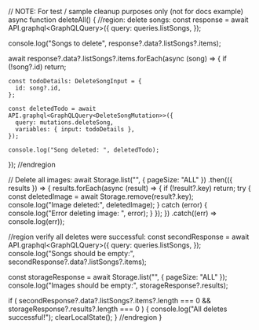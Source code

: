 // NOTE: For test / sample cleanup purposes only (not for docs example)
async function deleteAll() {
  //region: delete songs:
  const response = await API.graphql<GraphQLQuery<ListSongsQuery>>({
    query: queries.listSongs,
  });

  console.log("Songs to delete", response?.data?.listSongs?.items);

  await response?.data?.listSongs?.items.forEach(async (song) => {
    if (!song?.id) return;

    const todoDetails: DeleteSongInput = {
      id: song?.id,
    };

    const deletedTodo = await API.graphql<GraphQLQuery<DeleteSongMutation>>({
      query: mutations.deleteSong,
      variables: { input: todoDetails },
    });

    console.log("Song deleted: ", deletedTodo);
  });
  //endregion

  // Delete all images:
  await Storage.list("", { pageSize: "ALL" })
    .then(({ results }) => {
      results.forEach(async (result) => {
        if (!result?.key) return;
        try {
          const deletedImage = await Storage.remove(result?.key);
          console.log("Image deleted:", deletedImage);
        } catch (error) {
          console.log("Error deleting image: ", error);
        }
      });
    })
    .catch((err) => console.log(err));

  //region verify all deletes were successful:
  const secondResponse = await API.graphql<GraphQLQuery<ListSongsQuery>>({
    query: queries.listSongs,
  });
  console.log("Songs should be empty:", secondResponse?.data?.listSongs?.items);

  const storageResponse = await Storage.list("", { pageSize: "ALL" });
  console.log("Images should be empty:", storageResponse?.results);

  if (
    secondResponse?.data?.listSongs?.items?.length === 0 &&
    storageResponse?.results?.length === 0
  ) {
    console.log("All deletes successful!");
    clearLocalState();
  }
  //endregion
}
